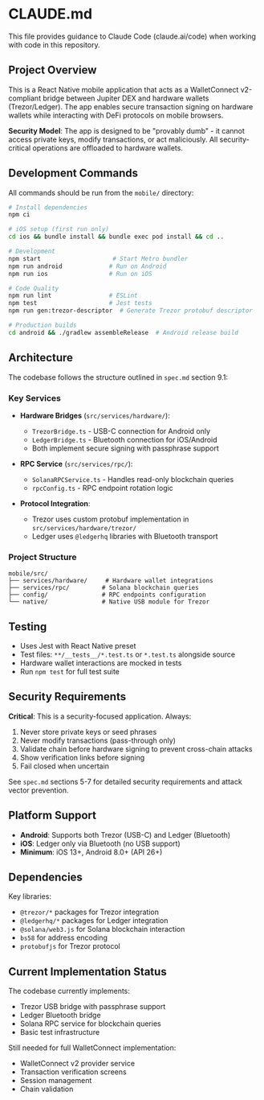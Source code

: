 # CLAUDE.md

This file provides guidance to Claude Code (claude.ai/code) when working with code in this repository.

## Project Overview

This is a React Native mobile application that acts as a WalletConnect v2-compliant bridge between Jupiter DEX and hardware wallets (Trezor/Ledger). The app enables secure transaction signing on hardware wallets while interacting with DeFi protocols on mobile browsers.

**Security Model**: The app is designed to be "provably dumb" - it cannot access private keys, modify transactions, or act maliciously. All security-critical operations are offloaded to hardware wallets.

## Development Commands

All commands should be run from the `mobile/` directory:

```bash
# Install dependencies
npm ci

# iOS setup (first run only)
cd ios && bundle install && bundle exec pod install && cd ..

# Development
npm start                    # Start Metro bundler
npm run android             # Run on Android
npm run ios                 # Run on iOS

# Code Quality
npm run lint                # ESLint
npm test                    # Jest tests
npm run gen:trezor-descriptor  # Generate Trezor protobuf descriptor

# Production builds
cd android && ./gradlew assembleRelease  # Android release build
```

## Architecture

The codebase follows the structure outlined in `spec.md` section 9.1:

### Key Services
- **Hardware Bridges** (`src/services/hardware/`):
  - `TrezorBridge.ts` - USB-C connection for Android only
  - `LedgerBridge.ts` - Bluetooth connection for iOS/Android
  - Both implement secure signing with passphrase support

- **RPC Service** (`src/services/rpc/`):
  - `SolanaRPCService.ts` - Handles read-only blockchain queries
  - `rpcConfig.ts` - RPC endpoint rotation logic

- **Protocol Integration**:
  - Trezor uses custom protobuf implementation in `src/services/hardware/trezor/`
  - Ledger uses `@ledgerhq` libraries with Bluetooth transport

### Project Structure
```
mobile/src/
├── services/hardware/     # Hardware wallet integrations
├── services/rpc/         # Solana blockchain queries  
├── config/               # RPC endpoints configuration
└── native/               # Native USB module for Trezor
```

## Testing

- Uses Jest with React Native preset
- Test files: `**/__tests__/*.test.ts` or `*.test.ts` alongside source
- Hardware wallet interactions are mocked in tests
- Run `npm test` for full test suite

## Security Requirements

**Critical**: This is a security-focused application. Always:
1. Never store private keys or seed phrases
2. Never modify transactions (pass-through only)
3. Validate chain before hardware signing to prevent cross-chain attacks
4. Show verification links before signing
5. Fail closed when uncertain

See `spec.md` sections 5-7 for detailed security requirements and attack vector prevention.

## Platform Support

- **Android**: Supports both Trezor (USB-C) and Ledger (Bluetooth)
- **iOS**: Ledger only via Bluetooth (no USB support)
- **Minimum**: iOS 13+, Android 8.0+ (API 26+)

## Dependencies

Key libraries:
- `@trezor/*` packages for Trezor integration
- `@ledgerhq/*` packages for Ledger integration  
- `@solana/web3.js` for Solana blockchain interaction
- `bs58` for address encoding
- `protobufjs` for Trezor protocol

## Current Implementation Status

The codebase currently implements:
- Trezor USB bridge with passphrase support
- Ledger Bluetooth bridge  
- Solana RPC service for blockchain queries
- Basic test infrastructure

Still needed for full WalletConnect implementation:
- WalletConnect v2 provider service
- Transaction verification screens
- Session management
- Chain validation